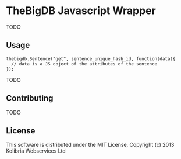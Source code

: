 # TheBigDB Javascript Wrapper

TODO

## Usage

```thebigdb = new TheBigDB;
thebigdb.Sentence("get", sentence_unique_hash_id, function(data){
  // data is a JS object of the attributes of the sentence
});
```

TODO

## Contributing

TODO

## License

This software is distributed under the MIT License, Copyright (c) 2013 Kolibria Webservices Ltd
